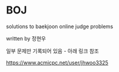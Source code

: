 # BOJ
solutions to baekjoon online judge problems

written by 정현우

일부 문제만 기록되어 있음 - 아래 링크 참조

https://www.acmicpc.net/user/jhwoo3325
